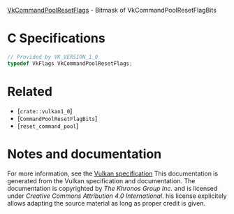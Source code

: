 [VkCommandPoolResetFlags](https://www.khronos.org/registry/vulkan/specs/1.3-extensions/man/html/VkCommandPoolResetFlags.html) - Bitmask of VkCommandPoolResetFlagBits

# C Specifications
```c
// Provided by VK_VERSION_1_0
typedef VkFlags VkCommandPoolResetFlags;
```

# Related
- [`crate::vulkan1_0`]
- [`CommandPoolResetFlagBits`]
- [`reset_command_pool`]

# Notes and documentation
For more information, see the [Vulkan specification](https://www.khronos.org/registry/vulkan/specs/1.3-extensions/html/vkspec.html)
This documentation is generated from the Vulkan specification and documentation.
The documentation is copyrighted by *The Khronos Group Inc.* and is licensed under *Creative Commons Attribution 4.0 International*.
his license explicitely allows adapting the source material as long as proper credit is given.
        